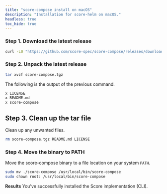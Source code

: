 ```yaml
---
title: "score-compose install on macOS"
description: "Installation for score-helm on macOS."
headless: true
toc_hide: true
---
```


### Step 1. Download the latest release

```bash
curl -L0 "https://github.com/score-spec/score-compose/releases/download/0.1.0/score-compose_0.2.0_darwin_arm64.tar.gz" -o score-compose.tgz
```

### Step 2. Unpack the latest release

```bash
tar xvzf score-compose.tgz
```

The following is the output of the previous command.

```bash
x LICENSE
x README.md
x score-compose
```

## Step 3. Clean up the tar file

Clean up any unwanted files.

```bash
rm score-compose.tgz README.md LICENSE
```

### Step 4. Move the binary to PATH

Move the score-compose binary to a file location on your system `PATH`.

```bash
sudo mv ./score-compose /usr/local/bin/score-compose
sudo chown root: /usr/local/bin/score-compose
```

**Results** You've successfully installed the Score implementation (CLI).
